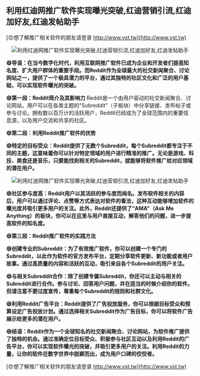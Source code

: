 ## **利用红迪网推广软件实现曝光突破,红迪营销引流,红迪加好友,红迪发帖助手**

[😍想了解推广相关软件的朋友请登录 http://www.vst.tw](http://www.vst.tw)

 <center><img src="https://vst.tw/MP4/tuiguang/png/0.png" alt="利用红迪网推广软件实现曝光突破,红迪营销引流,红迪加好友,红迪发帖助手"></center>

**😄导语：在当今数字化时代，利用互联网推广软件已成为企业和开发者们提高知名度、扩大用户群体的重要手段。而Reddit作为全球最大的社交新闻聚合、讨论网站之一，提供了一个极具潜力的平台，通过其独特的社区文化和广泛的用户基础，可以实现软件曝光的突破。**

**😄第一段：Reddit简介及其影响力**
Reddit是一个由用户驱动的社交新闻聚合、讨论网站，用户可以在各类主题的“Subreddit”（子板块）中分享链接、发布帖子或参与讨论。拥有数以百万计的活跃用户，Reddit已经成为了全球范围内的重要信息源，以及用户交流和共享的社区。

**😄第二段：利用Reddit推广软件的优势**

**😄特定的目标受众：Reddit提供了无数个Subreddit，每个Subreddit都专注于不同的主题，这意味着你可以针对特定领域的用户进行精准的推广。无论是游戏、科技、美食还是音乐，只要能找到相关的Subreddit，就能够将软件推广给对应领域的潜在用户。**

 <center><img src="https://vst.tw/MP4/tuiguang/png/3.png" alt="利用红迪网推广软件实现曝光突破,红迪营销引流,红迪加好友,红迪发帖助手"></center>

**😄社区参与度高：Reddit用户以其活跃的参与度而闻名。发布软件相关的内容后，用户可以通过评论、点赞等方式表达对软件的看法，这种互动能够增加软件的曝光度并吸引更多用户的关注。此外，Reddit还提供了“AMA”（Ask Me Anything）的板块，你可以在这里与用户直接互动，解答他们的问题，进一步提高软件的知名度。**

**😄第三段：Reddit推广软件的实践方法**

**😄创建专业的Subreddit：为了有效推广软件，你可以创建一个专门的Subreddit，以此作为软件的官方发布平台，定期分享软件更新、新功能或者用户故事。通过高质量的内容和活跃的互动，吸引来自各个Subreddit的用户关注。**

**😄与相关Subreddit合作：除了创建专属Subreddit，你还可以主动与相关的Subreddit进行合作。参与讨论、回答用户问题，并在适当的时候介绍你的软件。但请注意不要过度宣传，尊重每个Subreddit的规则和社群文化。**

**😄利用Reddit广告平台：Reddit提供了广告投放服务，你可以根据目标受众和预算设定广告投放计划。通过选择相关Subreddit作为广告目标，你可以将软件广告展示给更多的潜在用户。**

**😄结语：Reddit作为一个全球知名的社交新闻聚合、讨论网站，为软件推广提供了独特的机会。通过准确定位目标受众、积极参与社区互动以及利用Reddit的广告平台，你可以实现软件曝光的突破，并吸引更多用户的关注。利用Reddit的力量，让你的软件在数字世界中脱颖而出，成为用户口碑的佼佼者。**

[😍想了解推广相关软件的朋友请登录 http://www.vst.tw](http://www.vst.tw)




